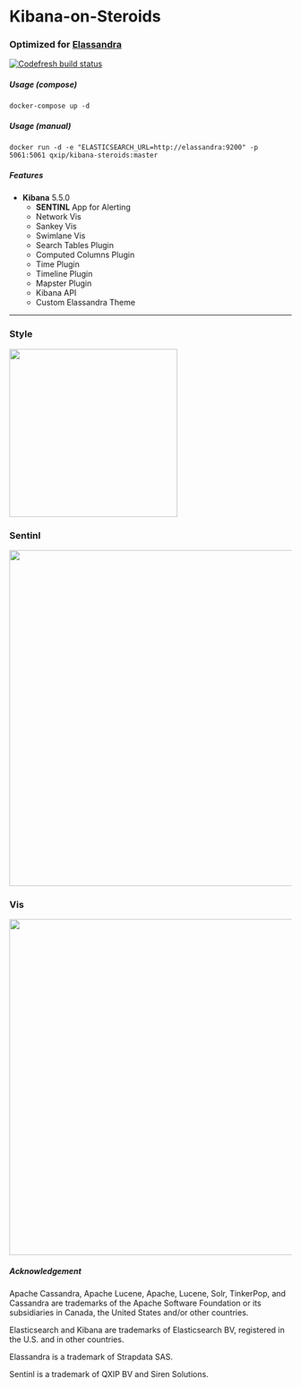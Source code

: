 # Kibana-on-Steroids
### Optimized for [Elassandra](https://github.com/strapdata/elassandra)

[![Codefresh build status]( https://g.codefresh.io/api/badges/build?repoOwner=lmangani&repoName=kibana-on-steroids&branch=master&pipelineName=kibana-on-steroids&accountName=lmangani&type=cf-1)]( https://g.codefresh.io/repositories/lmangani/kibana-on-steroids/builds?filter=trigger:build;branch:master;service:5a25b41734a1310001196d8e~kibana-on-steroids)

##### Usage (compose)
```
docker-compose up -d
```
##### Usage (manual)
```
docker run -d -e "ELASTICSEARCH_URL=http://elassandra:9200" -p 5061:5061 qxip/kibana-steroids:master
```

##### Features

  * **Kibana** 5.5.0
     * **SENTINL** App for Alerting
    * Network Vis
    * Sankey Vis
    * Swimlane Vis
    * Search Tables Plugin
    * Computed Columns Plugin
    * Time Plugin
    * Timeline Plugin
    * Mapster Plugin
    * Kibana API  
    * Custom Elassandra Theme
  
 ----------- 

### Style
 <img src="https://user-images.githubusercontent.com/1423657/33861617-ff9a65e0-dede-11e7-8943-b7fb62dd857f.gif" width="300" />

### Sentinl
<img src="https://i.imgur.com/V9wDZak.gif" width="600" />

### Vis
<img src="https://user-images.githubusercontent.com/1423657/33936248-3551d51c-dfff-11e7-84f6-083ee32480f3.png" width="600" />


##### Acknowledgement
Apache Cassandra, Apache Lucene, Apache, Lucene, Solr, TinkerPop, and Cassandra are trademarks of the Apache Software Foundation or its subsidiaries in Canada, the United States and/or other countries.

Elasticsearch and Kibana are trademarks of Elasticsearch BV, registered in the U.S. and in other countries.

Elassandra is a trademark of Strapdata SAS.

Sentinl is a trademark of QXIP BV and Siren Solutions.
